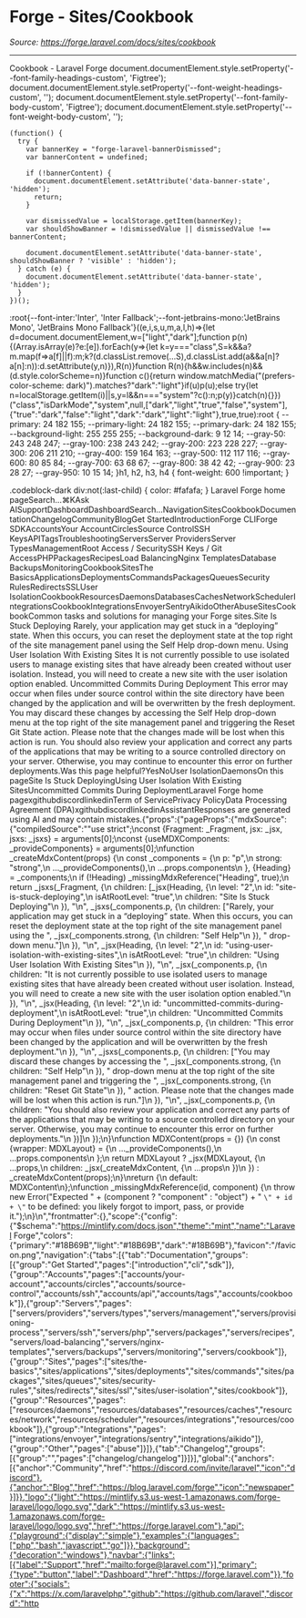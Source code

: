 # Forge - Sites/Cookbook

*Source: https://forge.laravel.com/docs/sites/cookbook*

---

Cookbook - Laravel Forge
              document.documentElement.style.setProperty('--font-family-headings-custom', 'Figtree');
              document.documentElement.style.setProperty('--font-weight-headings-custom', '');
              document.documentElement.style.setProperty('--font-family-body-custom', 'Figtree');
              document.documentElement.style.setProperty('--font-weight-body-custom', '');
            
    (function() {
      try {
        var bannerKey = "forge-laravel-bannerDismissed";
        var bannerContent = undefined;
        
        if (!bannerContent) {
          document.documentElement.setAttribute('data-banner-state', 'hidden');
          return;
        }
        
        var dismissedValue = localStorage.getItem(bannerKey);
        var shouldShowBanner = !dismissedValue || dismissedValue !== bannerContent;
        
        document.documentElement.setAttribute('data-banner-state', shouldShowBanner ? 'visible' : 'hidden');
      } catch (e) {
        document.documentElement.setAttribute('data-banner-state', 'hidden');
      }
    })();
  :root{--font-inter:'Inter', 'Inter Fallback';--font-jetbrains-mono:'JetBrains Mono', 'JetBrains Mono Fallback'}((e,i,s,u,m,a,l,h)=>{let d=document.documentElement,w=["light","dark"];function p(n){(Array.isArray(e)?e:[e]).forEach(y=>{let k=y==="class",S=k&&a?m.map(f=>a[f]||f):m;k?(d.classList.remove(...S),d.classList.add(a&&a[n]?a[n]:n)):d.setAttribute(y,n)}),R(n)}function R(n){h&&w.includes(n)&&(d.style.colorScheme=n)}function c(){return window.matchMedia("(prefers-color-scheme: dark)").matches?"dark":"light"}if(u)p(u);else try{let n=localStorage.getItem(i)||s,y=l&&n==="system"?c():n;p(y)}catch(n){}})("class","isDarkMode","system",null,["dark","light","true","false","system"],{"true":"dark","false":"light","dark":"dark","light":"light"},true,true):root {
    --primary: 24 182 155;
    --primary-light: 24 182 155;
    --primary-dark: 24 182 155;
    --background-light: 255 255 255;
    --background-dark: 9 12 14;
    --gray-50: 243 248 247;
    --gray-100: 238 243 242;
    --gray-200: 223 228 227;
    --gray-300: 206 211 210;
    --gray-400: 159 164 163;
    --gray-500: 112 117 116;
    --gray-600: 80 85 84;
    --gray-700: 63 68 67;
    --gray-800: 38 42 42;
    --gray-900: 23 28 27;
    --gray-950: 10 15 14;
  }h1, h2, h3, h4 {
    font-weight: 600 !important;
}

.codeblock-dark div:not(:last-child) {
    color: #fafafa;
}
Laravel Forge home pageSearch...⌘KAsk AISupportDashboardDashboardSearch...NavigationSitesCookbookDocumentationChangelogCommunityBlogGet StartedIntroductionForge CLIForge SDKAccountsYour AccountCirclesSource ControlSSH KeysAPITagsTroubleshootingServersServer ProvidersServer TypesManagementRoot Access / SecuritySSH Keys / Git AccessPHPPackagesRecipesLoad BalancingNginx TemplatesDatabase BackupsMonitoringCookbookSitesThe BasicsApplicationsDeploymentsCommandsPackagesQueuesSecurity RulesRedirectsSSLUser IsolationCookbookResourcesDaemonsDatabasesCachesNetworkSchedulerIntegrationsCookbookIntegrationsEnvoyerSentryAikidoOtherAbuseSitesCookbookCommon tasks and solutions for managing your Forge sites.​Site Is Stuck Deploying
Rarely, your application may get stuck in a “deploying” state. When this occurs, you can reset the deployment state at the top right of the site management panel using the Self Help drop-down menu.
​Using User Isolation With Existing Sites
It is not currently possible to use isolated users to manage existing sites that have already been created without user isolation. Instead, you will need to create a new site with the user isolation option enabled.
​Uncommitted Commits During Deployment
This error may occur when files under source control within the site directory have been changed by the application and will be overwritten by the fresh deployment.
You may discard these changes by accessing the Self Help drop-down menu at the top right of the site management panel and triggering the Reset Git State action. Please note that the changes made will be lost when this action is run.
You should also review your application and correct any parts of the applications that may be writing to a source controlled directory on your server. Otherwise, you may continue to encounter this error on further deployments.Was this page helpful?YesNoUser IsolationDaemonsOn this pageSite Is Stuck DeployingUsing User Isolation With Existing SitesUncommitted Commits During DeploymentLaravel Forge home pagexgithubdiscordlinkedinTerm of ServicePrivacy PolicyData Processing Agreement (DPA)xgithubdiscordlinkedinAssistantResponses are generated using AI and may contain mistakes.{"props":{"pageProps":{"mdxSource":{"compiledSource":"\"use strict\";\nconst {Fragment: _Fragment, jsx: _jsx, jsxs: _jsxs} = arguments[0];\nconst {useMDXComponents: _provideComponents} = arguments[0];\nfunction _createMdxContent(props) {\n  const _components = {\n    p: \"p\",\n    strong: \"strong\",\n    ..._provideComponents(),\n    ...props.components\n  }, {Heading} = _components;\n  if (!Heading) _missingMdxReference(\"Heading\", true);\n  return _jsxs(_Fragment, {\n    children: [_jsx(Heading, {\n      level: \"2\",\n      id: \"site-is-stuck-deploying\",\n      isAtRootLevel: \"true\",\n      children: \"Site Is Stuck Deploying\"\n    }), \"\\n\", _jsxs(_components.p, {\n      children: [\"Rarely, your application may get stuck in a “deploying” state. When this occurs, you can reset the deployment state at the top right of the site management panel using the \", _jsx(_components.strong, {\n        children: \"Self Help\"\n      }), \" drop-down menu.\"]\n    }), \"\\n\", _jsx(Heading, {\n      level: \"2\",\n      id: \"using-user-isolation-with-existing-sites\",\n      isAtRootLevel: \"true\",\n      children: \"Using User Isolation With Existing Sites\"\n    }), \"\\n\", _jsx(_components.p, {\n      children: \"It is not currently possible to use isolated users to manage existing sites that have already been created without user isolation. Instead, you will need to create a new site with the user isolation option enabled.\"\n    }), \"\\n\", _jsx(Heading, {\n      level: \"2\",\n      id: \"uncommitted-commits-during-deployment\",\n      isAtRootLevel: \"true\",\n      children: \"Uncommitted Commits During Deployment\"\n    }), \"\\n\", _jsx(_components.p, {\n      children: \"This error may occur when files under source control within the site directory have been changed by the application and will be overwritten by the fresh deployment.\"\n    }), \"\\n\", _jsxs(_components.p, {\n      children: [\"You may discard these changes by accessing the \", _jsx(_components.strong, {\n        children: \"Self Help\"\n      }), \" drop-down menu at the top right of the site management panel and triggering the \", _jsx(_components.strong, {\n        children: \"Reset Git State\"\n      }), \" action. Please note that the changes made will be lost when this action is run.\"]\n    }), \"\\n\", _jsx(_components.p, {\n      children: \"You should also review your application and correct any parts of the applications that may be writing to a source controlled directory on your server. Otherwise, you may continue to encounter this error on further deployments.\"\n    })]\n  });\n}\nfunction MDXContent(props = {}) {\n  const {wrapper: MDXLayout} = {\n    ..._provideComponents(),\n    ...props.components\n  };\n  return MDXLayout ? _jsx(MDXLayout, {\n    ...props,\n    children: _jsx(_createMdxContent, {\n      ...props\n    })\n  }) : _createMdxContent(props);\n}\nreturn {\n  default: MDXContent\n};\nfunction _missingMdxReference(id, component) {\n  throw new Error(\"Expected \" + (component ? \"component\" : \"object\") + \" `\" + id + \"` to be defined: you likely forgot to import, pass, or provide it.\");\n}\n","frontmatter":{},"scope":{"config":{"$schema":"https://mintlify.com/docs.json","theme":"mint","name":"Laravel Forge","colors":{"primary":"#18B69B","light":"#18B69B","dark":"#18B69B"},"favicon":"/favicon.png","navigation":{"tabs":[{"tab":"Documentation","groups":[{"group":"Get Started","pages":["introduction","cli","sdk"]},{"group":"Accounts","pages":["accounts/your-account","accounts/circles","accounts/source-control","accounts/ssh","accounts/api","accounts/tags","accounts/cookbook"]},{"group":"Servers","pages":["servers/providers","servers/types","servers/management","servers/provisioning-process","servers/ssh","servers/php","servers/packages","servers/recipes","servers/load-balancing","servers/nginx-templates","servers/backups","servers/monitoring","servers/cookbook"]},{"group":"Sites","pages":["sites/the-basics","sites/applications","sites/deployments","sites/commands","sites/packages","sites/queues","sites/security-rules","sites/redirects","sites/ssl","sites/user-isolation","sites/cookbook"]},{"group":"Resources","pages":["resources/daemons","resources/databases","resources/caches","resources/network","resources/scheduler","resources/integrations","resources/cookbook"]},{"group":"Integrations","pages":["integrations/envoyer","integrations/sentry","integrations/aikido"]},{"group":"Other","pages":["abuse"]}]},{"tab":"Changelog","groups":[{"group":"","pages":["changelog/changelog"]}]}],"global":{"anchors":[{"anchor":"Community","href":"https://discord.com/invite/laravel","icon":"discord"},{"anchor":"Blog","href":"https://blog.laravel.com/forge","icon":"newspaper"}]}},"logo":{"light":"https://mintlify.s3.us-west-1.amazonaws.com/forge-laravel/logo/logo.svg","dark":"https://mintlify.s3.us-west-1.amazonaws.com/forge-laravel/logo/logo.svg","href":"https://forge.laravel.com"},"api":{"playground":{"display":"simple"},"examples":{"languages":["php","bash","javascript","go"]}},"background":{"decoration":"windows"},"navbar":{"links":[{"label":"Support","href":"mailto:forge@laravel.com"}],"primary":{"type":"button","label":"Dashboard","href":"https://forge.laravel.com"}},"footer":{"socials":{"x":"https://x.com/laravelphp","github":"https://github.com/laravel","discord":"http